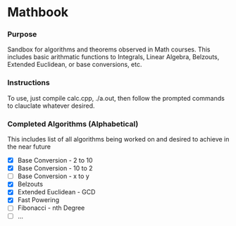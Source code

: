 # Mathbook

### Purpose
Sandbox for algorithms and theorems observed in Math courses. 
This includes basic arithmatic functions to Integrals, Linear Algebra, Belzouts, Extended Euclidean, or base conversions, etc.

### Instructions
To use, just compile calc.cpp, ./a.out, then follow the prompted commands to 
clauclate whatever desired.

### Completed Algorithms (Alphabetical)
This includes list of all algorithms being worked on and desired to achieve in the near future


- [X] Base Conversion - 2 to 10
- [X] Base Conversion - 10 to 2
- [ ] Base Conversion - x to y
- [X] Belzouts 
- [X] Extended Euclidean - GCD
- [X] Fast Powering
- [ ] Fibonacci - nth Degree
- [ ] ...
